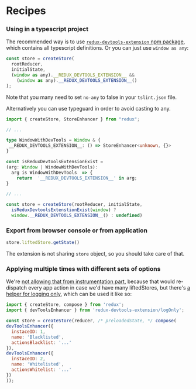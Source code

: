 # Recipes

### Using in a typescript project

The recommended way is to use [`redux-devtools-extension` npm package](/README.md#13-use-redux-devtools-extension-package-from-npm), which contains all typescript definitions. Or you can just use `window as any`:

```js
const store = createStore(
  rootReducer,
  initialState,
  (window as any).__REDUX_DEVTOOLS_EXTENSION__ &&
    (window as any).__REDUX_DEVTOOLS_EXTENSION__()
);
```
Note that you many need to set `no-any` to false in your `tslint.json` file.

Alternatively you can use typeguard in order to avoid 
casting to any.

```typescript
import { createStore, StoreEnhancer } from "redux";

// ... 

type WindowWithDevTools = Window & {
 __REDUX_DEVTOOLS_EXTENSION__: () => StoreEnhancer<unknown, {}>
}

const isReduxDevtoolsExtensionExist = 
(arg: Window | WindowWithDevTools): 
  arg is WindowWithDevTools  => {
    return  '__REDUX_DEVTOOLS_EXTENSION__' in arg;
}

// ...

const store = createStore(rootReducer, initialState,
  isReduxDevtoolsExtenstionExist(window) ? 
  window.__REDUX_DEVTOOLS_EXTENSION__() : undefined)
```

### Export from browser console or from application

```js
store.liftedStore.getState()
```

The extension is not sharing `store` object, so you should take care of that.

### Applying multiple times with different sets of options

We're [not allowing that from instrumentation part](https://github.com/zalmoxisus/redux-devtools-instrument/blob/master/src/instrument.js#L676), because that would re-dispatch every app action in case we'd have many liftedStores, but there's [a helper for logging only](https://github.com/zalmoxisus/redux-devtools-extension/blob/master/npm-package/logOnly.js), which can be used it like so:

```js
import { createStore, compose } from 'redux';
import { devToolsEnhancer } from 'redux-devtools-extension/logOnly';

const store = createStore(reducer, /* preloadedState, */ compose(
devToolsEnhancer({
  instaceID: 1,
  name: 'Blacklisted',
  actionsBlacklist: '...'
}),
devToolsEnhancer({
  instaceID: 2,
  name: 'Whitelisted',
  actionsWhitelist: '...'
})
));
```
